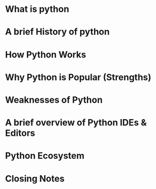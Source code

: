 # What is python 

# A brief History of python

# How Python Works

# Why Python is Popular (Strengths)

# Weaknesses of Python

# A brief overview of Python IDEs \& Editors

# Python Ecosystem

# Closing Notes


